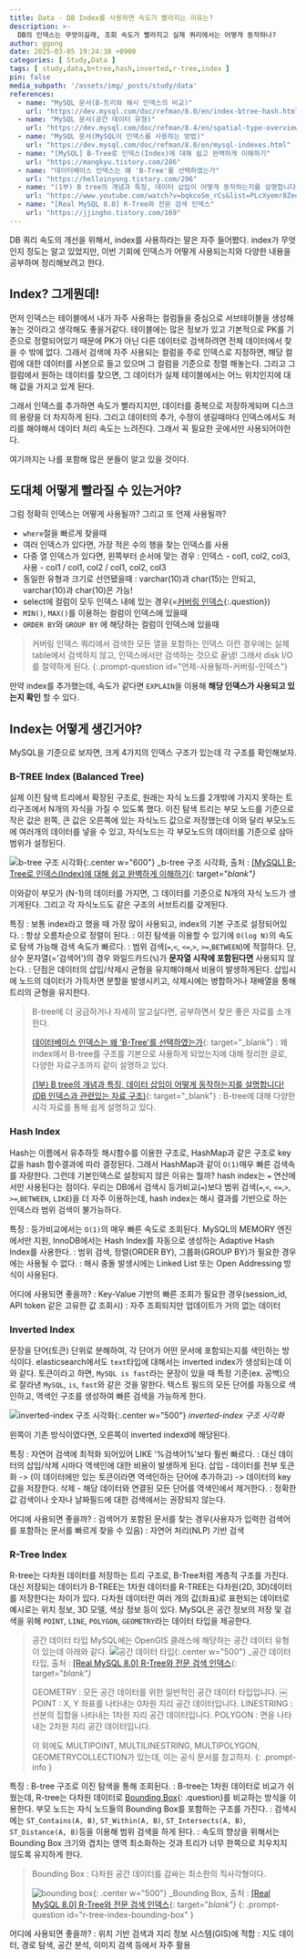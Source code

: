 ```yaml
---
title: Data - DB Index를 사용하면 속도가 빨라지는 이유는?
description: >-
  DB의 인덱스는 무엇이길래, 조회 속도가 빨라지고 실제 쿼리에서는 어떻게 동작하나?
author: ggong
date: 2025-03-05 19:24:38 +0900
categories: [ Study,Data ]
tags: [ study,data,b+tree,hash,inverted,r-tree,index ]
pin: false
media_subpath: '/assets/img/_posts/study/data'
references:
  - name: "MySQL 문서(B-트리와 해시 인덱스의 비교)"
    url: "https://dev.mysql.com/doc/refman/8.0/en/index-btree-hash.html"
  - name: "MySQL 문서(공간 데이터 유형)"
    url: "https://dev.mysql.com/doc/refman/8.4/en/spatial-type-overview.html"
  - name: "MySQL 문서(MySQL이 인덱스를 사용하는 방법)"
    url: "https://dev.mysql.com/doc/refman/8.0/en/mysql-indexes.html"
  - name: "[MySQL] B-Tree로 인덱스(Index)에 대해 쉽고 완벽하게 이해하기"
    url: "https://mangkyu.tistory.com/286"
  - name: "데이터베이스 인덱스는 왜 'B-Tree'를 선택하였는가"
    url: "https://helloinyong.tistory.com/296"
  - name: "(1부) B tree의 개념과 특징, 데이터 삽입이 어떻게 동작하는지를 설명합니다! (DB 인덱스과 관련있는 자료 구조)"
    url: "https://www.youtube.com/watch?v=bqkcoSm_rCs&list=PLcXyemr8ZeoREWGhhZi5FZs6cvymjIBVe&index=26"
  - name: "[Real MySQL 8.0] R-Tree와 전문 검색 인덱스"
    url: "https://jjingho.tistory.com/169"
---
```



DB 쿼리 속도의 개선을 위해서, index를 사용하라는 말은 자주 들어봤다.
index가 무엇인지 정도는 알고 있었지만, 이번 기회에 인덱스가 어떻게 사용되는지와 다양한 내용을 공부하며 정리해보려고 한다.

## Index? 그게뭔데!

먼저 인덱스는 테이블에서 내가 자주 사용하는 컬럼들을 중심으로 서브테이블을 생성해놓는 것이라고 생각해도 좋을거같다.
테이블에는 많은 정보가 있고 기본적으로 PK를 기준으로 정렬되어있기 때문에 PK가 아닌 다른 데이터로 검색하려면 전체 데이터에서 찾을 수 밖에 없다.
그래서 검색에 자주 사용되는 컬럼을 주로 인덱스로 지정하면, 해당 컬럼에 대한 데이터를 사본으로 들고 있으며 그 컬럼을 기준으로 정렬 해놓는다.
그리고 그 컬럼에서 원하는 데이터를 찾으면, 그 데이터가 실제 테이블에서는 어느 위치인지에 대해 값을 가지고 있게 된다.

그래서 인덱스를 추가하면 속도가 빨라지지만, 데이터를 중복으로 저장하게되며 디스크의 용량을 더 차지하게 된다.
그리고 데이터의 추가, 수정이 생길때마다 인덱스에서도 처리를 해야해서 데이터 처리 속도는 느려진다.
그래서 꼭 필요한 곳에서만 사용되어야한다.

여기까지는 나를 포함해 많은 분들이 알고 있을 것이다.

## 도대체 어떻게 빨라질 수 있는거야?

그럼 정확히 인덱스는 어떻게 사용될까? 그리고 또 언제 사용될까?
 
- `where`절을 빠르게 찾을때
- 여러 인덱스가 있다면, 가장 적은 수의 행을 찾는 인덱스를 사용
- 다중 열 인덱스가 있다면, 왼쪽부터 순서에 맞는 경우
  : 인덱스 - col1, col2, col3, 사용 - col1  / col1, col2 / col1, col2, col3 
- 동일한 유형과 크기로 선언됐을때
  : varchar(10)과 char(15)는 안되고, varchar(10)과 char(10)은 가능!
- select에 컬럼이 모두 인덱스 내에 있는 경우(=[커버링 인덱스](#언제-사용될까-커버링-인덱스){:.question})
- `MIN()`, `MAX()`를 이용하는 컬럼이 인덱스에 있을때
- `ORDER BY`와 `GROUP BY` 에 해당하는 컬럼이 인덱스에 있을때

> 커버링 인덱스
> 쿼리에서 검색한 모든 열을 포함하는 인덱스
> 이런 경우에는 실제 table에서 검색하지 않고, 인덱스에서만 검색하는 것으로 끝냄!
> 그래서 disk I/O를 절약하게 된다.
{:.prompt-question id="언제-사용될까-커버링-인덱스"}

만약 index를 추가했는데, 속도가 같다면 `EXPLAIN`을 이용해 **해당 인덱스가 사용되고 있는지 확인** 할 수 있다.

## Index는 어떻게 생긴거야?

MySQL을 기준으로 보자면, 크게 4가지의 인덱스 구조가 있는데 각 구조를 확인해보자.

### B-TREE Index (Balanced Tree)

실제 이진 탐색 트리에서 확장된 구조로, 원래는 자식 노드를 2개밖에 가지지 못하는 트리구조에서 N개의 자식을 가질 수 있도록 했다.
이진 탐색 트리는 부모 노드를 기준으로 작은 값은 왼쪽, 큰 값은 오른쪽에 있는 자식노드 값으로 저장했는데
이와 달리 부모노드에 여러개의 데이터를 넣을 수 있고, 자식노드는 각 부모노드의 데이터를 기준으로 삼아 범위가 설정된다.

![b-tree 구조 시각화](b-tree.png){:.center w="600"}
_b-tree 구조 시각화, 출처 : [[MySQL] B-Tree로 인덱스(Index)에 대해 쉽고 완벽하게 이해하기](https://mangkyu.tistory.com/286){: target="_blank"}_

이와같이 부모가 (N-1)의 데이터를 가지면, 그 데이터를 기준으로 N개의 자식 노드가 생기게된다.
그리고 각 자식노드도 같은 구조의 서브트리를 갖게된다.

특징
: 보통 index라고 했을 때 가장 많이 사용되고, index의 기본 구조로 설정되어있다.
: 항상 오름차순으로 정렬이 된다.
: 이진 탐색을 이용할 수 있기에 `O(log N)`의 속도로 탐색 가능해 검색 속도가 빠르다.
: 범위 검색(`=`,`<`, `<=`,`>`, `>=`,`BETWEEN`)에 적절하다.
  단, 상수 문자열(='검색어')의 경우 와일드카드(`%`)가 **문자열 시작에 포함된다면** 사용되지 않는다. 
: 단점은 데이터의 삽입/삭제시 균형을 유지해야해서 비용이 발생하게된다.
  삽입시에 노드의 데이터가 가득차면 분할을 발생시키고, 삭제시에는 병합하거나 재배열을 통해 트리의 균형을 유지한다.

> B-tree에 더 궁금하거나 자세히 알고싶다면, 공부하면서 찾은 좋은 자료를 소개한다.
> 
> [데이터베이스 인덱스는 왜 'B-Tree'를 선택하였는가](https://helloinyong.tistory.com/296){: target="_blank"}
> : 왜 index에서 B-tree를 구조를 기본으로 사용하게 되었는지에 대해 정리한 글로, 다양한 자료구조까지 같이 설명하고 있다.
> 
> [(1부) B tree의 개념과 특징, 데이터 삽입이 어떻게 동작하는지를 설명합니다! (DB 인덱스과 관련있는 자료 구조)](https://www.youtube.com/watch?v=bqkcoSm_rCs&list=PLcXyemr8ZeoREWGhhZi5FZs6cvymjIBVe&index=26){: target="_blank"}
> : B-tree에 대해 다양한 시각 자료를 통해 쉽게 설명하고 있다.

### Hash Index

Hash는 이름에서 유추하듯 해시함수를 이용한 구조로, HashMap과 같은 구조로 key값을 hash 함수결과에 따라 결정된다.
그래서 HashMap과 같이 `O(1)`매우 빠른 검색속를 자랑한다.
그런데 기본인덱스로 설정되지 않은 이유는 뭘까? hash index는 `=` 연산에서만 사용된다는 점이다.
우리는 DB에서 검색시 등가비교(`=`)보다 범위 검색(`=`,`<`, `<=`,`>`, `>=`,`BETWEEN`, `LIKE`)을 더 자주 이용하는데, hash index는 해시 결과를 기반으로 하는 인덱스라 범위 검색이 불가능하다.

특징
: 등가비교에서는 `O(1)`의 매우 빠른 속도로 조회된다.
  MySQL의 MEMORY 엔진에서만 지원, InnoDB에서는 Hash Index를 자동으로 생성하는 Adaptive Hash Index를 사용한다.
: 범위 검색, 정렬(ORDER BY), 그룹화(GROUP BY)가 필요한 경우에는 사용될 수 없다.
: 해시 충돌 발생시에는 Linked List 또는 Open Addressing 방식이 사용된다.


어디에 사용되면 좋을까?
: Key-Value 기반의 빠른 조회가 필요한 경우(session_id, API token 같은 고유한 값 조회시)
: 자주 조회되지만 업데이트가 거의 없는 데이터

### Inverted Index

문장을 단어(토큰) 단위로 분해하여, 각 단어가 어떤 문서에 포함되는지를 색인하는 방식이다.
elasticsearch에서도 `text`타입에 대해서는 inverted index가 생성되는데 이와 같다.
토큰이라고 하면, `MySQL is fast`라는 문장이 있을 때 특정 기준(ex. 공백)으로 잘라낸 `MySQL`, `is`, `fast`와 같은 것을 말한다.
텍스트 필드의 모든 단어를 자동으로 색인하고, 역색인 구조를 생성하여 빠른 검색을 가능하게 한다.

![inverted-index 구조 시각화](inverted-index.png){:.center w="500"}
_inverted-index 구조 시각화_

왼쪽이 기존 방식이였다면, 오른쪽이 inverted indexd에 해당된다.

특징
: 자연어 검색에 최적화 되어있어 LIKE '%검색어%'보다 훨씬 빠르다.
: 대신 데이터의 삽입/삭제 시마다 역색인에 대한 비용이 발생하게 된다.
  삽입 - 데이터를 전부 토큰화 -> (이 데이터에만 있는 토큰이라면 역색인하는 단어에 추가하고) -> 데이터의 key 값을 저장한다.
  삭제 - 해당 데이터와 연결된 모든 단어를 역색인에서 제거한다.
: 정확한 값 검색이나 숫자나 날짜필드에 대한 검색에서는 권장되지 않는다. 

어디에 사용되면 좋을까?
: 검색어가 포함된 문서를 찾는 경우(사용자가 입력한 검색어를 포함하는 문서를 빠르게 찾을 수 있음)
: 자연어 처리(NLP) 기반 검색


### R-Tree Index

R-tree는 다차원 데이터를 저장하는 트리 구조로, B-Tree처럼 계층적 구조를 가진다.
대신 저장되는 데이터가 B-TREE는 1차원 데이터를 R-TREE는 다차원(2D, 3D)데이터를 저장한다는 차이가 있다.
다차원 데이터란 여러 개의 값(좌표)로 표현되는 데이터로 예시로는 위치 정보, 3D 모델, 색상 정보 등이 있다.
MySQL은 공간 정보의 저장 및 검색을 위해 `POINT`, `LINE`, `POLYGON`, `GEOMETRY`라는 데이터 타입을 제공한다.

> 공간 데이터 타입
> MySQL에는 OpenGIS 클래스에 해당하는 공간 데이터 유형이 있는데 아래와 같다. 
> ![공간 데이터 타입](geo-type.png){:.center w="500"}
> _공간 데이터 타입, 출처 : [[Real MySQL 8.0] R-Tree와 전문 검색 인덱스](https://jjingho.tistory.com/169){: target="_blank"}_
> 
> GEOMETRY
> : 모든 공간 데이터를 위한 일반적인 공간 데이터 타입입니다. ￼
> POINT
> : X, Y 좌표를 나타내는 0차원 지리 공간 데이터입니다.
> LINESTRING
> : 선분의 집합을 나타내는 1차원 지리 공간 데이터입니다.
> POLYGON
> : 면을 나타내는 2차원 지리 공간 데이터입니다.
> 
> 이 외에도 MULTIPOINT, MULTILINESTRING, MULTIPOLYGON, GEOMETRYCOLLECTION가 있는데, 이는 공식 문서를 참고하자.
{: .prompt-info }

특징
: B-tree 구조로 이진 탐색을 통해 조회된다.
: B-tree는 1차원 데이터로 비교가 쉬웠는데, R-tree는 다차원 데이터로 [Bounding Box](#r-tree-index-bounding-box){: .question}를 비교하는 방식을 이용한다.
  부모 노드는 자식 노드들의 Bounding Box를 포함하는 구조를 가진다. 
: 검색시에는 `ST_Contains(A, B)`, `ST_Within(A, B)`, `ST_Intersects(A, B)`, `ST_Distance(A, B)`등을 이용해 범위 검색을 하게 된다.
: 속도의 향상을 위해서는 Bounding Box 크기와 겹치는 영역 최소화하는 것과 트리가 너무 한쪽으로 치우치지 않도록 유지하게 한다.

> Bounding Box
> : 다차원 공간 데이터를 감싸는 최소한의 직사각형이다.
> 
> ![bounding box](bounding-box.png){: .center w="500"}
> _Bounding Box, 출처 : [[Real MySQL 8.0] R-Tree와 전문 검색 인덱스](https://jjingho.tistory.com/169){: target="_blank"}_
{: .prompt-question id="r-tree-index-bounding-box" }

어디에 사용되면 좋을까?
: 위치 기반 검색과 지리 정보 시스템(GIS)에 적합
: 지도 데이터, 경로 탐색, 공간 분석, 이미지 검색 등에서 자주 활용
